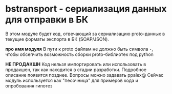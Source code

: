 # bstransport - сериализация данных для отправки в БК

В этом модуле будет код, отвечающий за сериализацию proto-данных в текущие форматы экспорта в БК (SOAP/JSON).

__про имя модуля__
В пути к proto файлам не должно быть символа `-`, чтобы обсепчить возможность сборки proto-библиотек под python

__НЕ ПРОДАКШН__
Код нельзя импортировать или использовать в продакшен, так как находится в стадии разработки.
Подробное описание появится позднее. Вопросы можно задавать ppalex@
Сейчас модуль используется как "песочница" для примеров кода и опробования гипотез
